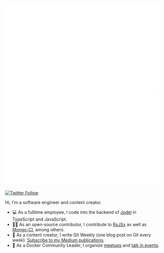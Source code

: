 ![](https://github.com/aerabi/github-stats/blob/master/generated/overview.svg)
![](https://github.com/aerabi/github-stats/blob/master/generated/languages.svg)

[![Twitter Follow](https://img.shields.io/twitter/follow/MohammadAliEN?style=social)](https://twitter.com/MohammadAliEN)

Hi, I'm a software engineer and content creator.

- :computer: As a fulltime employee, I code into the backend of [Jodel](http://jodel.com) in TypeScript and JavaScript.
- :technologist: As an open-source contributor, I contribute to [RxJSx](https://www.npmjs.com/rxjsx) as well as [Mongo-CI](https://www.npmjs.com/package/mongo-ci), among others.
- :pencil: As a content creator, I write Git Weekly (one blog post on Git every week). [Subscribe to my Medium publications](https://medium.com/subscribe/@aerabi).
- :whale: As a Docker Community Leader, I organize [meetups](https://www.meetup.com/Docker-Black-Forest) and [talk in events](https://youtube.com/playlist?list=PLJBy6TeyWq6MtATfTwx-D5xmSLLBcbLi9).
